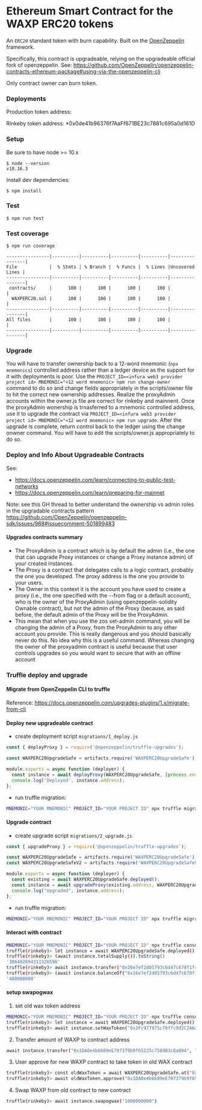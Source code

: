 # Ethereum Smart Contract for the WAXP ERC20 tokens

An `ERC20` standard token with burn capability. Built on the [OpenZeppelin](https://openzeppelin.org/) framework.

Specifically, this contract is upgradeable, relying on the upgradeable official fork of openzeppelin. See: https://github.com/OpenZeppelin/openzeppelin-contracts-ethereum-package#using-via-the-openzeppelin-cli

Only contract owner can burn token.

### Deployments

Production token address: 

Rinkeby token address: *0x0de41b96376f7AaFf671BE23c7881c695a0d161D

### Setup

Be sure to have node >= 10.x

```
$ node --version
v10.16.3
```

Install dev dependencies:

```
$ npm install
```

### Test

```
$ npm run test
```

### Test coverage

```
$ npm run coverage

----------------|----------|----------|----------|----------|----------------|
File            |  % Stmts | % Branch |  % Funcs |  % Lines |Uncovered Lines |
----------------|----------|----------|----------|----------|----------------|
 contracts/     |      100 |      100 |      100 |      100 |                |
  WAXPERC20.sol |      100 |      100 |      100 |      100 |                |
----------------|----------|----------|----------|----------|----------------|
All files       |      100 |      100 |      100 |      100 |                |
----------------|----------|----------|----------|----------|----------------|
```

### Upgrade

You will have to transfer ownership back to a 12-word mnemonic (`npx mnemonics`) controlled address rather than a ledger device as the support for it with deployments is poor. Use the `PROJECT_ID=<infura web3 provider project id> MNEMONIC="<12 word mnemonic> npm run change-owner` command to do so and change fields appropriately in the scripts/owner file to hit the correct new ownership addresses. Realize the proxyAdmin accounts within the owner.js file are correct for rinkeby and mainnent. Once the proxyAdmin wonership is trnasferred to a mnemonic controlled address, use it to upgrade the contract via `PROJECT_ID=<infura web3 provider project id> MNEMONIC="<12 word mnemonic> npm run upgrade`. After the upgrade is complete, return control back to the ledger using the change onwner command. You will have to edit the scripts/owner.js appropriately to do so.

### Deploy and Info About Upgradeable Contracts

See:
* https://docs.openzeppelin.com/learn/connecting-to-public-test-networks
* https://docs.openzeppelin.com/learn/preparing-for-mainnet


Note: see this GH thread to better understand the ownership vs admin roles in the upgradable contracts pattern https://github.com/OpenZeppelin/openzeppelin-sdk/issues/968#issuecomment-501899483

#### Upgrades contracts summary
* The ProxyAdmin is a contract which is by default the admin (i.e., the one that can upgrade Proxy instances or change a Proxy instance admin) of your created instances.
* The Proxy is a contract that delegates calls to a logic contract, probably the one you developed. The proxy address is the one you provide to your users.
* The Owner in this context it is the account you have used to create a proxy (i.e., the one specified with the --from flag or a default account), who is the owner of the ProxyAdmin (using openzeppelin-solidity Ownable contract), but not the admin of the Proxy (because, as said before, the default admin of the Proxy will be the ProxyAdmin.
* This mean that when you use the zos set-admin command, you will be changing the admin of a Proxy, from the ProxyAdmin to any other account you provide. This is really dangerous and you should basically never do this. No idea why this is a useful command. Whereas changing the owner of the proxyadmin contract is useful because that user controls upgrades so you would want to secure that with an offline account

### Truffle deploy and upgrade

#### Migrate from OpenZeppelin CLI to truffle

Reference: https://docs.openzeppelin.com/upgrades-plugins/1.x/migrate-from-cli

#### Deploy new upgradeable contract

- create deployment script `migrations/1_deploy.js`

```javascript
const { deployProxy } = require('@openzeppelin/truffle-upgrades');

const WAXPERC20UpgradeSafe = artifacts.require('WAXPERC20UpgradeSafe');

module.exports = async function (deployer) {
  const instance = await deployProxy(WAXPERC20UpgradeSafe, [process.env.ESCROW_ADDRESS], { deployer });
  console.log('Deployed', instance.address);
};
```

- run truffle migration:

```bash
MNEMONIC="YOUR MNEMONIC" PROJECT_ID="YOUR PROJECT ID" npx truffle migrate --network rinkeby
```

#### Upgrade contract

- create upgrade script `migrations/2_upgrade.js`

```javascript
const { upgradeProxy } = require('@openzeppelin/truffle-upgrades');

const WAXPERC20UpgradeSafe = artifacts.require('WAXPERC20UpgradeSafe');
const WAXPERC20UpgradeSafeV2 = artifacts.require('WAXPERC20UpgradeSafeV2');

module.exports = async function (deployer) {
  const existing = await WAXPERC20UpgradeSafe.deployed();
  const instance = await upgradeProxy(existing.address, WAXPERC20UpgradeSafeV2, { deployer });
  console.log("Upgraded", instance.address);
};
```

- run truffle migration:

```bash
MNEMONIC="YOUR MNEMONIC" PROJECT_ID="YOUR PROJECT ID" npx truffle migrate --network rinkeby
```

#### Interact with contract

```bash
MNEMONIC="YOUR MNEMONIC" PROJECT_ID="YOUR PROJECT ID" npx truffle console --network rinkeby
truffle(rinkeby)> let instance = await WAXPERC20UpgradeSafe.deployed()
truffle(rinkeby)> (await instance.totalSupply()).toString()
'386482894311326596'
truffle(rinkeby)> await instance.transfer("0x26e7ef2d05793c6d47c678f1f4b246856236f089", "400000000");
truffle(rinkeby)> (await instance.balanceOf("0x26e7ef2d05793c6d47c678f1f4b246856236f089")).toString()
'400000000'
```

#### setup swapogwax

1. set old wax token address

```bash
MNEMONIC="YOUR MNEMONIC" PROJECT_ID="YOUR PROJECT ID" npx truffle console --network rinkeby
truffle(rinkeby)> let instance = await WAXPERC20UpgradeSafe.deployed()
truffle(rinkeby)> await instance.setWaxToken("0x3Fc977975c70ffc9d2C2A6aCb3Ea43EEF50d21B3")
```

2. Transfer amount of WAXP to contract address

```bash
await instance.transfer("0x1DA0e4b6609eE707379b9f65225c7589B3c8aB94", "1000000000000000")
```

3. User approve for new WAXP contract to take token in old WAX contract

```bash
truffle(rinkeby)> const oldWaxToken = await WAXPERC20UpgradeSafe.at("0x3Fc977975c70ffc9d2C2A6aCb3Ea43EEF50d21B3")
truffle(rinkeby)> await oldWaxToken.approve("0x1DA0e4b6609eE707379b9f65225c7589B3c8aB94", "100000000")
```

4. Swap WAXP from old contract to new contract

```bash
truffle(rinkeby)> await instance.swapogwax("1000000000")
```
